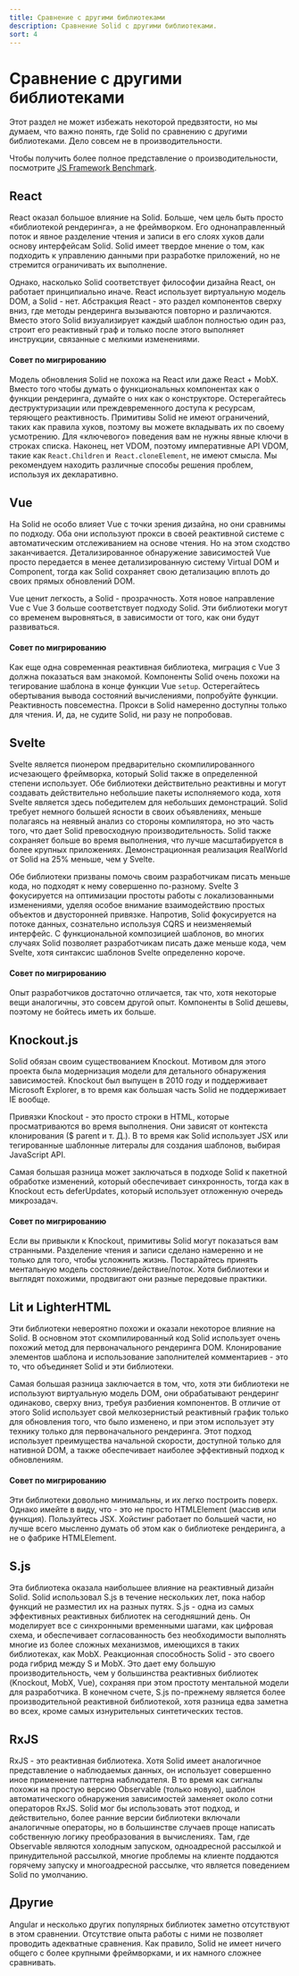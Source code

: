 ```yaml
---
title: Сравнение с другими библиотеками
description: Сравнение Solid с другими библиотеками.
sort: 4
---
```


# Сравнение с другими библиотеками

Этот раздел не может избежать некоторой предвзятости, но мы думаем, что важно понять, где Solid по сравнению с другими библиотеками. Дело совсем не в производительности.

Чтобы получить более полное представление о производительности, посмотрите [JS Framework Benchmark](https://github.com/krausest/js-framework-benchmark).

## React

React оказал большое влияние на Solid. Больше, чем цель быть просто «библиотекой рендеринга», а не фреймворком. Его однонаправленный поток и явное разделение чтения и записи в его слоях хуков дали основу интерфейсам Solid. Solid имеет твердое мнение о том, как подходить к управлению данными при разработке приложений, но не стремится ограничивать их выполнение.

Однако, насколько Solid соответствует философии дизайна React, он работает принципиально иначе. React использует виртуальную модель DOM, а Solid - нет. Абстракция React - это раздел компонентов сверху вниз, где методы рендеринга вызываются повторно и различаются. Вместо этого Solid визуализирует каждый шаблон полностью один раз, строит его реактивный граф и только после этого выполняет инструкции, связанные с мелкими изменениями.

#### Совет по мигрированию

Модель обновления Solid не похожа на React или даже React + MobX. Вместо того чтобы думать о функциональных компонентах как о функции рендеринга, думайте о них как о конструкторе. Остерегайтесь деструктуризации или преждевременного доступа к ресурсам, теряющего реактивность. Примитивы Solid не имеют ограничений, таких как правила хуков, поэтому вы можете вкладывать их по своему усмотрению. Для «ключевого» поведения вам не нужны явные ключи в строках списка. Наконец, нет VDOM, поэтому императивные API VDOM, такие как `React.Children` и` React.cloneElement`, не имеют смысла. Мы рекомендуем находить различные способы решения проблем, используя их декларативно.

## Vue

На Solid не особо влияет Vue с точки зрения дизайна, но они сравнимы по подходу. Оба они используют прокси в своей реактивной системе с автоматическим отслеживанием на основе чтения. Но на этом сходство заканчивается. Детализированное обнаружение зависимостей Vue просто передается в менее детализированную систему Virtual DOM и Component, тогда как Solid сохраняет свою детализацию вплоть до своих прямых обновлений DOM.

Vue ценит легкость, а Solid - прозрачность. Хотя новое направление Vue с Vue 3 больше соответствует подходу Solid. Эти библиотеки могут со временем выровняться, в зависимости от того, как они будут развиваться.

#### Совет по мигрированию

Как еще одна современная реактивная библиотека, миграция с Vue 3 должна показаться вам знакомой. Компоненты Solid очень похожи на тегирование шаблона в конце функции Vue `setup`. Остерегайтесь обертывания вывода состояний вычислениями, попробуйте функции. Реактивность повсеместна. Прокси в Solid намеренно доступны только для чтения. И, да, не судите Solid, ни разу не попробовав.

## Svelte

Svelte является пионером предварительно скомпилированного исчезающего фреймворка, который Solid также в определенной степени использует. Обе библиотеки действительно реактивны и могут создавать действительно небольшие пакеты исполняемого кода, хотя Svelte является здесь победителем для небольших демонстраций. Solid требует немного большей ясности в своих объявлениях, меньше полагаясь на неявный анализ со стороны компилятора, но это часть того, что дает Solid превосходную производительность. Solid также сохраняет больше во время выполнения, что лучше масштабируется в более крупных приложениях. Демонстрационная реализация RealWorld от Solid на 25% меньше, чем у Svelte.

Обе библиотеки призваны помочь своим разработчикам писать меньше кода, но подходят к нему совершенно по-разному. Svelte 3 фокусируется на оптимизации простоты работы с локализованными изменениями, уделяя особое внимание взаимодействию простых объектов и двусторонней привязке. Напротив, Solid фокусируется на потоке данных, сознательно используя CQRS и неизменяемый интерфейс. С функциональной композицией шаблонов, во многих случаях Solid позволяет разработчикам писать даже меньше кода, чем Svelte, хотя синтаксис шаблонов Svelte определенно короче.

#### Совет по мигрированию

Опыт разработчиков достаточно отличается, так что, хотя некоторые вещи аналогичны, это совсем другой опыт. Компоненты в Solid дешевы, поэтому не бойтесь иметь их больше.

## Knockout.js

Solid обязан своим существованием Knockout. Мотивом для этого проекта была модернизация модели для детального обнаружения зависимостей. Knockout был выпущен в 2010 году и поддерживает Microsoft Explorer, в то время как большая часть Solid не поддерживает IE вообще.

Привязки Knockout - это просто строки в HTML, которые просматриваются во время выполнения. Они зависят от контекста клонирования ($ parent и т. Д.). В то время как Solid использует JSX или тегированные шаблонные литералы для создания шаблонов, выбирая JavaScript API.

Самая большая разница может заключаться в подходе Solid к пакетной обработке изменений, который обеспечивает синхронность, тогда как в Knockout есть deferUpdates, который использует отложенную очередь микрозадач.

#### Совет по мигрированию

Если вы привыкли к Knockout, примитивы Solid могут показаться вам странными. Разделение чтения и записи сделано намеренно и не только для того, чтобы усложнить жизнь. Постарайтесь принять ментальную модель состояние/действие/поток. Хотя библиотеки и выглядят похожими, продвигают они разные передовые практики.

## Lit и LighterHTML

Эти библиотеки невероятно похожи и оказали некоторое влияние на Solid. В основном этот скомпилированный код Solid использует очень похожий метод для первоначального рендеринга DOM. Клонирование элементов шаблона и использование заполнителей комментариев - это то, что объединяет Solid и эти библиотеки.

Самая большая разница заключается в том, что, хотя эти библиотеки не используют виртуальную модель DOM, они обрабатывают рендеринг одинаково, сверху вниз, требуя разбиения компонентов. В отличие от этого Solid использует свой мелкозернистый реактивный график только для обновления того, что было изменено, и при этом использует эту технику только для первоначального рендеринга. Этот подход использует преимущества начальной скорости, доступной только для нативной DOM, а также обеспечивает наиболее эффективный подход к обновлениям.

#### Совет по мигрированию

Эти библиотеки довольно минимальны, и их легко построить поверх. Однако имейте в виду, что <MyComp /> - это не просто HTMLElement (массив или функция). Пользуйтесь JSX. Хойстинг работает по большей части, но лучше всего мысленно думать об этом как о библиотеке рендеринга, а не о фабрике HTMLElement.

## S.js

Эта библиотека оказала наибольшее влияние на реактивный дизайн Solid. Solid использовал S.js в течение нескольких лет, пока набор функций не разместил их на разных путях. S.js - одна из самых эффективных реактивных библиотек на сегодняшний день. Он моделирует все с синхронными временными шагами, как цифровая схема, и обеспечивает согласованность без необходимости выполнять многие из более сложных механизмов, имеющихся в таких библиотеках, как MobX. Реакционная способность Solid - это своего рода гибрид между S и MobX. Это дает ему большую производительность, чем у большинства реактивных библиотек (Knockout, MobX, Vue), сохраняя при этом простоту ментальной модели для разработчика. В конечном счете, S.js по-прежнему является более производительной реактивной библиотекой, хотя разница едва заметна во всех, кроме самых изнурительных синтетических тестов.

## RxJS

RxJS - это реактивная библиотека. Хотя Solid имеет аналогичное представление о наблюдаемых данных, он использует совершенно иное применение паттерна наблюдателя. В то время как сигналы похожи на простую версию Observable (только новую), шаблон автоматического обнаружения зависимостей заменяет около сотни операторов RxJS. Solid мог бы использовать этот подход, и действительно, более ранние версии библиотеки включали аналогичные операторы, но в большинстве случаев проще написать собственную логику преобразования в вычислениях. Там, где Observable являются холодным запуском, одноадресной рассылкой и принудительной рассылкой, многие проблемы на клиенте поддаются горячему запуску и многоадресной рассылке, что является поведением Solid по умолчанию.

## Другие

Angular и несколько других популярных библиотек заметно отсутствуют в этом сравнении. Отсутствие опыта работы с ними не позволяет проводить адекватные сравнения. Как правило, Solid не имеет ничего общего с более крупными фреймворками, и их намного сложнее сравнивать.

